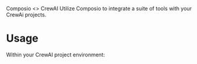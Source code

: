 Composio <> CrewAI
Utilize Composio to integrate a suite of tools with your CrewAi projects.

# Usage
Within your CrewAI project environment:
